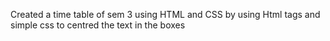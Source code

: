 Created a time table of sem 3 using HTML and CSS by using Html tags and simple css to centred the text in the boxes
